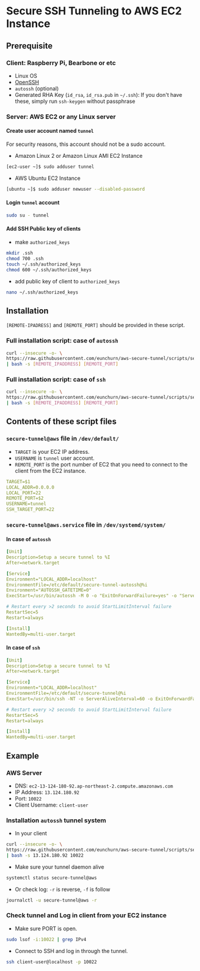 # Secure SSH Tunneling to AWS EC2 Instance

## Prerequisite

### Client: Raspberry Pi, Bearbone or etc

- Linux OS
- [OpenSSH](https://www.openssh.com/)
- `autossh` (optional)
- Generated RHA Key (`id_rsa`, `id_rsa.pub` in `~/.ssh`): If you don't have these, simply run `ssh-keygen` without passphrase

### Server: AWS EC2 or any Linux server

#### Create user account named `tunnel`

For security reasons, this account should not be a sudo account.

- Amazon Linux 2 or Amazon Linux AMI EC2 Instance

```bash
[ec2-user ~]$ sudo adduser tunnel
```

- AWS Ubuntu EC2 Instance

```bash
[ubuntu ~]$ sudo adduser newuser --disabled-password
```

#### Login `tunnel` account

```bash
sudo su - tunnel
```

#### Add SSH Public key of clients

- make `authorized_keys`

```bash
mkdir .ssh
chmod 700 .ssh
touch ~/.ssh/authorized_keys
chmod 600 ~/.ssh/authorized_keys
```

- add public key of client to `authorized_keys`

```bash
nano ~/.ssh/authorized_keys
```

## Installation

`[REMOTE-IPADRESS]` and `[REMOTE_PORT]` should be provided in these script.

### Full installation script: case of `autossh`

```bash
curl --insecure -o- \
https://raw.githubusercontent.com/eunchurn/aws-secure-tunnel/scripts/secure-tunnel-autossh@aws.service \
| bash -s [REMOTE_IPADDRESS] [REMOTE_PORT]
```

### Full installation script: case of `ssh`

```bash
curl --insecure -o- \
https://raw.githubusercontent.com/eunchurn/aws-secure-tunnel/scripts/secure-tunnel-ssh@aws.service \
| bash -s [REMOTE_IPADDRESS] [REMOTE_PORT]
```

## Contents of these script files

### `secure-tunnel@aws` file in `/dev/default/`

- `TARGET` is your EC2 IP address.
- `USERNAME` is `tunnel` user account.
- `REMOTE_PORT` is the port number of EC2 that you need to connect to the client from the EC2 instance.

```yml
TARGET=$1
LOCAL_ADDR=0.0.0.0
LOCAL_PORT=22
REMOTE_PORT=$2
USERNAME=tunnel
SSH_TARGET_PORT=22
```

### `secure-tunnel@aws.service` file in `/dev/systemd/system/`

#### In case of `autossh`

```yml
[Unit]
Description=Setup a secure tunnel to %I
After=network.target

[Service]
Environment="LOCAL_ADDR=localhost"
EnvironmentFile=/etc/default/secure-tunnel-autossh@%i
Environment="AUTOSSH_GATETIME=0"
ExecStart=/usr/bin/autossh -M 0 -o "ExitOnForwardFailure=yes" -o "ServerAliveInterval 30" -o "ServerAliveCountMax 3" -NR ${REMOTE_PORT}:${LOCAL_ADDR}:${LOCAL_PORT} -p ${SSH_TARGET_PORT} ${USERNAME}@${TARGET}

# Restart every >2 seconds to avoid StartLimitInterval failure
RestartSec=5
Restart=always

[Install]
WantedBy=multi-user.target
```

#### In case of `ssh`

```yml
[Unit]
Description=Setup a secure tunnel to %I
After=network.target

[Service]
Environment="LOCAL_ADDR=localhost"
EnvironmentFile=/etc/default/secure-tunnel@%i
ExecStart=/usr/bin/ssh -NT -o ServerAliveInterval=60 -o ExitOnForwardFailure=yes -L ${LOCAL_ADDR}:${LOCAL_PORT}:localhost:${REMOTE_PORT} ${TARGET}

# Restart every >2 seconds to avoid StartLimitInterval failure
RestartSec=5
Restart=always

[Install]
WantedBy=multi-user.target
```

## Example

### AWS Server

- DNS: `ec2-13-124-180-92.ap-northeast-2.compute.amazonaws.com`
- IP Address: `13.124.180.92`
- Port: `10022`
- Client Username: `client-user`

### Installation `autossh` tunnel system

- In your client

```bash
curl --insecure -o- \
https://raw.githubusercontent.com/eunchurn/aws-secure-tunnel/scripts/secure-tunnel-autossh@aws.service \
| bash -s 13.124.180.92 10022
```

- Make sure your tunnel daemon alive

```bash
systemctl status secure-tunnel@aws
```

- Or check log: `-r` is reverse, `-f` is follow

```bash
journalctl -u secure-tunnel@aws -r
```

### Check tunnel and Log in client from your EC2 instance

- Make sure PORT is open.

```bash
sudo lsof -i:10022 | grep IPv4
```

- Connect to SSH and log in through the tunnel.

```bash
ssh client-user@localhost -p 10022
```
